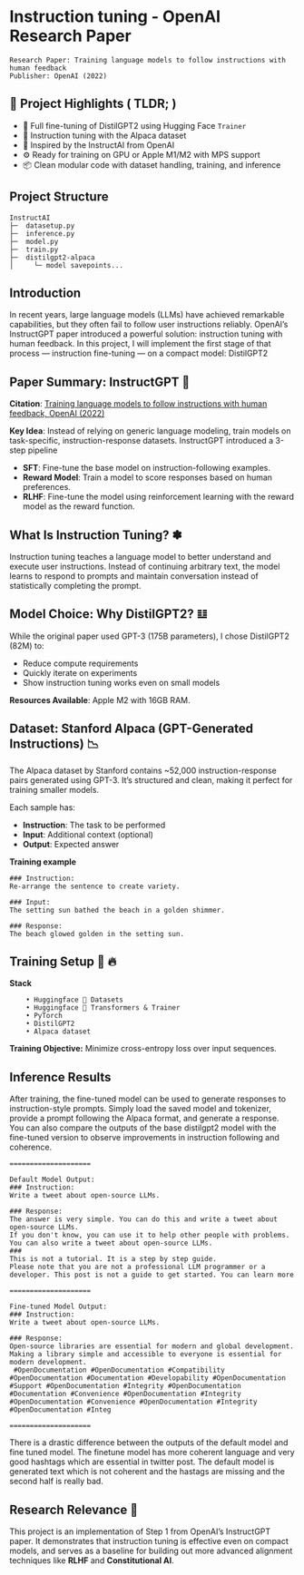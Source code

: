 # Instruction tuning - OpenAI Research Paper 

```
Research Paper: Training language models to follow instructions with human feedback
Publisher: OpenAI (2022)
```

## 🚀 Project Highlights ( TLDR; )

- 🔧 Full fine-tuning of DistilGPT2 using Hugging Face `Trainer`
- 🦙 Instruction tuning with the Alpaca dataset
- 🧠 Inspired by the InstructAI from OpenAI
- ⚙️ Ready for training on GPU or Apple M1/M2 with MPS support
- 📦 Clean modular code with dataset handling, training, and inference

## Project Structure
```
InstructAI                                            
├─  datasetup.py  
├─  inference.py  
├─  model.py                                        
├─  train.py
├─  distilgpt2-alpaca
│     └─ model savepoints...
```

## Introduction

In recent years, large language models (LLMs) have achieved remarkable capabilities, but they often fail to follow user instructions reliably. OpenAI’s InstructGPT paper introduced a powerful solution: instruction tuning with human feedback. In this project, I will implement the first stage of that process — instruction fine-tuning — on a compact model: DistilGPT2

## Paper Summary: InstructGPT 📃

**Citation**: [Training language models to follow instructions with human feedback, OpenAI (2022)](https://arxiv.org/abs/2203.02155)

**Key Idea**: Instead of relying on generic language modeling, train models on task-specific, instruction-response datasets. InstructGPT introduced a 3-step pipeline

- **SFT**: Fine-tune the base model on instruction-following examples.
- **Reward Model**: Train a model to score responses based on human preferences.
- **RLHF**: Fine-tune the model using reinforcement learning with the reward model as the reward function.


## What Is Instruction Tuning? ✽

Instruction tuning teaches a language model to better understand and execute user instructions. Instead of continuing arbitrary text, the model learns to respond to prompts and maintain conversation instead of statistically completing the prompt. 


## Model Choice: Why DistilGPT2? 𝌭

While the original paper used GPT-3 (175B parameters), I chose DistilGPT2 (82M) to:
- Reduce compute requirements
- Quickly iterate on experiments
- Show instruction tuning works even on small models

**Resources Available**: Apple M2 with 16GB RAM. 


## Dataset: Stanford Alpaca (GPT-Generated Instructions) 📉

The Alpaca dataset by Stanford contains ~52,000 instruction-response pairs generated using GPT-3. It’s structured and clean, making it perfect for training smaller models.

Each sample has:
- **Instruction**: The task to be performed
- **Input**: Additional context (optional)
- **Output**: Expected answer

**Training example**

```
### Instruction:
Re-arrange the sentence to create variety.

### Input:
The setting sun bathed the beach in a golden shimmer.

### Response:
The beach glowed golden in the setting sun.
```

## Training Setup &#129303; 🔥

**Stack**

```
    • Huggingface 🤗 Datasets
    • Huggingface 🤗 Transformers & Trainer
    • PyTorch
    • DistilGPT2
    • Alpaca dataset
```

**Training Objective:**
Minimize cross-entropy loss over input sequences. 

## Inference Results

After training, the fine-tuned model can be used to generate responses to instruction-style prompts. Simply load the saved model and tokenizer, provide a prompt following the Alpaca format, and generate a response. You can also compare the outputs of the base distilgpt2 model with the fine-tuned version to observe improvements in instruction following and coherence.

```
====================

Default Model Output:
### Instruction:
Write a tweet about open-source LLMs.

### Response:
The answer is very simple. You can do this and write a tweet about open-source LLMs. 
If you don't know, you can use it to help other people with problems.
You can also write a tweet about open-source LLMs.
###
This is not a tutorial. It is a step by step guide.
Please note that you are not a professional LLM programmer or a developer. This post is not a guide to get started. You can learn more

====================

Fine-tuned Model Output:
### Instruction:
Write a tweet about open-source LLMs.

### Response:
Open-source libraries are essential for modern and global development. Making a library simple and accessible to everyone is essential for modern development.
 #OpenDocumentation #OpenDocumentation #Compatibility #OpenDocumentation #Documentation #Developability #OpenDocumentation #Support #OpenDocumentation #Integrity #OpenDocumentation #Documentation #Convenience #OpenDocumentation #Integrity #OpenDocumentation #Convenience #OpenDocumentation #Integrity #OpenDocumentation #Integ

====================
```

There is a drastic difference between the outputs of the default model and fine tuned model. The finetune model has
more coherent language and very good hashtags which are essential in twitter post. The default model is generated
text which is not coherent and the hastags are missing and the second half is really bad.

## Research Relevance 🧪

This project is an implementation of Step 1 from OpenAI’s InstructGPT paper. It demonstrates that instruction tuning is effective even on compact models, and serves as a baseline for building out more advanced alignment techniques like **RLHF** and **Constitutional AI**.